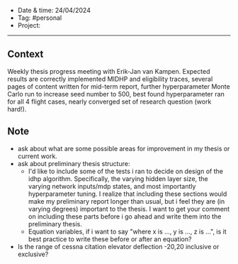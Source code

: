 
- Date & time:  24/04/2024
- Tag: #personal
- Project:

---

## Context

Weekly thesis progress meeting with Erik-Jan van Kampen. Expected results are correctly implemented MIDHP and eligibility traces, several pages of content written for mid-term report, further hyperparameter Monte Carlo run to increase seed number to 500, best found hyperparameter ran for all 4 flight cases, nearly converged set of research question (work hard!).

## Note

- ask about what are some possible areas for improvement in my thesis or current work.
- ask about preliminary thesis structure:
	- I'd like to include some of the tests i ran to decide on design of the idhp algorithm. Specifically, the varying hidden layer size, the varying network inputs/mdp states, and most importantly hyperparameter tuning. I realize that including these sections would make my preliminary report longer than usual, but i feel they are (in varying degrees) important to the thesis. I want to get your comment on including these parts before i go ahead and write them into the preliminary thesis. 
	- Equation variables, if i want to say "where x is ..., y is ..., z is ...", is it best practice to write these before or after an equation?
- Is the range of cessna citation elevator deflection -20,20 inclusive or exclusive?